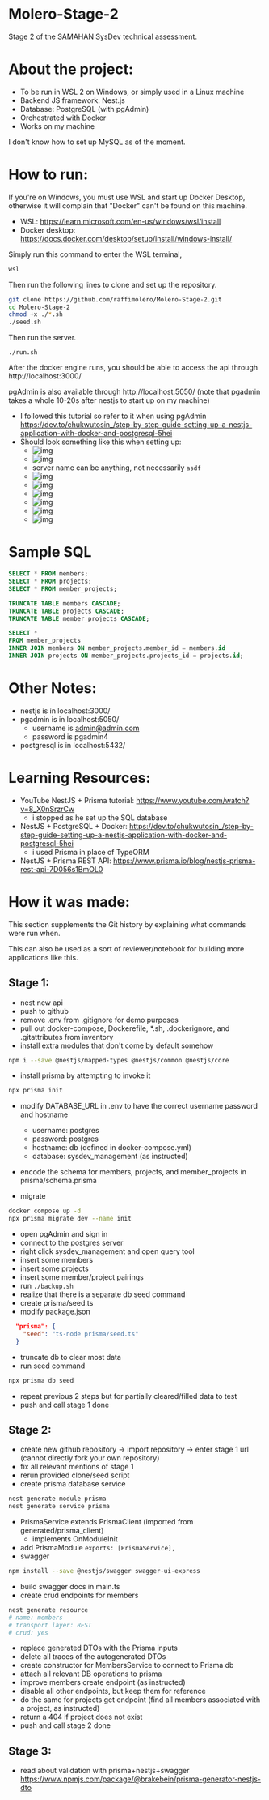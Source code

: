 # Molero-Stage-2

Stage 2 of the SAMAHAN SysDev technical assessment.

# About the project:

- To be run in WSL 2 on Windows, or simply used in a Linux machine
- Backend JS framework: Nest.js
- Database: PostgreSQL (with pgAdmin)
- Orchestrated with Docker
- Works on my machine

I don't know how to set up MySQL as of the moment.

# How to run:

If you're on Windows, you must use WSL and start up Docker Desktop,
otherwise it will complain that "Docker" can't be found on this machine.

- WSL: https://learn.microsoft.com/en-us/windows/wsl/install
- Docker desktop: https://docs.docker.com/desktop/setup/install/windows-install/

Simply run this command to enter the WSL terminal,

```bat
wsl
```

Then run the following lines to clone and set up the repository.

```sh
git clone https://github.com/raffimolero/Molero-Stage-2.git
cd Molero-Stage-2
chmod +x ./*.sh
./seed.sh
```

Then run the server.

```
./run.sh
```

After the docker engine runs, you should be able to access the api through http://localhost:3000/

pgAdmin is also available through http://localhost:5050/ (note that pgadmin takes a whole 10-20s after nestjs to start up on my machine)

- I followed this tutorial so refer to it when using pgAdmin https://dev.to/chukwutosin_/step-by-step-guide-setting-up-a-nestjs-application-with-docker-and-postgresql-5hei
- Should look something like this when setting up:
  - ![img](docs/pgadmin/1_login.png)
  - ![img](docs/pgadmin/2_addserver.png)
  - server name can be anything, not necessarily `asdf`
  - ![img](docs/pgadmin/2_addserver/2-1_general.png)
  - ![img](docs/pgadmin/2_addserver/2-2_connection.png)
  - ![img](docs/pgadmin/3_tables.png)
  - ![img](docs/pgadmin/4_query.png)
  - ![img](docs/pgadmin/4_query/4-1_select_tables.png)
  - ![img](docs/pgadmin/4_query/4-2_insert.png)

# Sample SQL

```sql
SELECT * FROM members;
SELECT * FROM projects;
SELECT * FROM member_projects;

TRUNCATE TABLE members CASCADE;
TRUNCATE TABLE projects CASCADE;
TRUNCATE TABLE member_projects CASCADE;

SELECT *
FROM member_projects
INNER JOIN members ON member_projects.member_id = members.id
INNER JOIN projects ON member_projects.projects_id = projects.id;
```

# Other Notes:

- nestjs is in localhost:3000/
- pgadmin is in localhost:5050/
  - username is admin@admin.com
  - password is pgadmin4
- postgresql is in localhost:5432/

# Learning Resources:

- YouTube NestJS + Prisma tutorial: https://www.youtube.com/watch?v=8_X0nSrzrCw
  - i stopped as he set up the SQL database
- NestJS + PostgreSQL + Docker: https://dev.to/chukwutosin_/step-by-step-guide-setting-up-a-nestjs-application-with-docker-and-postgresql-5hei
  - i used Prisma in place of TypeORM
- NestJS + Prisma REST API: https://www.prisma.io/blog/nestjs-prisma-rest-api-7D056s1BmOL0

# How it was made:

This section supplements the Git history by explaining what commands were run when.

This can also be used as a sort of reviewer/notebook for building more applications like this.

## Stage 1:

- nest new api
- push to github
- remove .env from .gitignore for demo purposes
- pull out docker-compose, Dockerefile, \*.sh, .dockerignore, and .gitattributes from inventory
- install extra modules that don't come by default somehow

```sh
npm i --save @nestjs/mapped-types @nestjs/common @nestjs/core
```

- install prisma by attempting to invoke it

```sh
npx prisma init
```

- modify DATABASE_URL in .env to have the correct username password and hostname

  - username: postgres
  - password: postgres
  - hostname: db (defined in docker-compose.yml)
  - database: sysdev_management (as instructed)

- encode the schema for members, projects, and member_projects in prisma/schema.prisma
- migrate

```sh
docker compose up -d
npx prisma migrate dev --name init
```

- open pgAdmin and sign in
- connect to the postgres server
- right click sysdev_management and open query tool
- insert some members
- insert some projects
- insert some member/project pairings
- run `./backup.sh`
- realize that there is a separate db seed command
- create prisma/seed.ts
- modify package.json

```json
  "prisma": {
    "seed": "ts-node prisma/seed.ts"
  }
```

- truncate db to clear most data
- run seed command

```sh
npx prisma db seed
```

- repeat previous 2 steps but for partially cleared/filled data to test
- push and call stage 1 done

## Stage 2:

- create new github repository -> import repository -> enter stage 1 url (cannot directly fork your own repository)
- fix all relevant mentions of stage 1
- rerun provided clone/seed script
- create prisma database service

```sh
nest generate module prisma
nest generate service prisma
```

- PrismaService extends PrismaClient (imported from generated/prisma_client)
  - implements OnModuleInit
- add PrismaModule `exports: [PrismaService],`
- swagger

```sh
npm install --save @nestjs/swagger swagger-ui-express
```

- build swagger docs in main.ts
- create crud endpoints for members

```sh
nest generate resource
# name: members
# transport layer: REST
# crud: yes
```

- replace generated DTOs with the Prisma inputs
- delete all traces of the autogenerated DTOs
- create constructor for MembersService to connect to Prisma db
- attach all relevant DB operations to prisma
- improve members create endpoint (as instructed)
- disable all other endpoints, but keep them for reference
- do the same for projects get endpoint (find all members associated with a project, as instructed)
- return a 404 if project does not exist
- push and call stage 2 done

## Stage 3:

- read about validation with prisma+nestjs+swagger https://www.npmjs.com/package/@brakebein/prisma-generator-nestjs-dto
